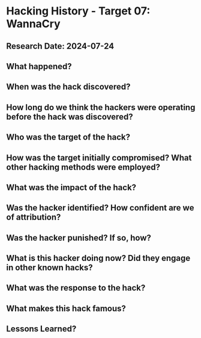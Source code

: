 # Hacking History - Target 07: WannaCry
## Research Date: 2024-07-24
## What happened?

## When was the hack discovered?

## How long do we think the hackers were operating before the hack was discovered?

## Who was the target of the hack?

## How was the target initially compromised? What other hacking methods were employed?

## What was the impact of the hack?

## Was the hacker identified? How confident are we of attribution?

## Was the hacker punished? If so, how?

## What is this hacker doing now? Did they engage in other known hacks?

## What was the response to the hack?

## What makes this hack famous?

## Lessons Learned?

